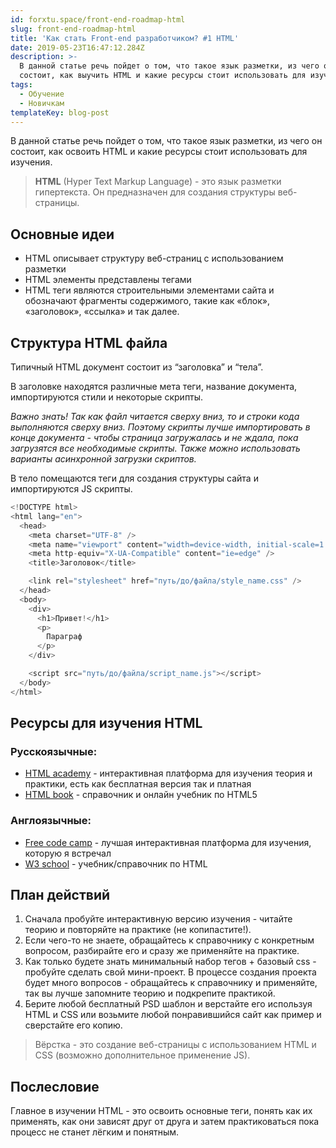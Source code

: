 ```yaml
---
id: forxtu.space/front-end-roadmap-html
slug: front-end-roadmap-html
title: 'Как стать Front-end разработчиком? #1 HTML'
date: 2019-05-23T16:47:12.284Z
description: >-
  В данной статье речь пойдет о том, что такое язык разметки, из чего он
  состоит, как выучить HTML и какие ресурсы стоит использовать для изучения.
tags:
  - Обучение
  - Новичкам
templateKey: blog-post
---
```

В данной статье речь пойдет о том, что такое язык разметки, из чего он состоит, как освоить HTML и какие ресурсы стоит использовать для изучения.

> **HTML** (Hyper Text Markup Language) - это язык разметки гипертекста. Он предназначен для создания структуры веб-страницы.

## Основные идеи

* HTML описывает структуру веб-страниц с использованием разметки
* HTML элементы представлены тегами
* HTML теги являются строительными элементами сайта и обозначают фрагменты содержимого, такие как «блок», «заголовок», «ссылка» и так далее.

## Структура HTML файла

Типичный HTML документ состоит из “заголовка” и “тела”.

В заголовке находятся различные мета теги, название документа, импортируются стили и некоторые скрипты.

_Важно знать! Так как файл читается сверху вниз, то и строки кода выполняются сверху вниз. Поэтому скрипты лучше импортировать в конце документа - чтобы страница загружалась и не ждала, пока загрузятся все необходимые скрипты. Также можно использовать варианты асинхронной загрузки скриптов._

В тело помещаются теги для создания структуры сайта и импортируются JS скрипты.

```js
<!DOCTYPE html>
<html lang="en">
  <head>
    <meta charset="UTF-8" />
    <meta name="viewport" content="width=device-width, initial-scale=1.0" />
    <meta http-equiv="X-UA-Compatible" content="ie=edge" />
    <title>Заголовок</title>

    <link rel="stylesheet" href="путь/до/файла/style_name.css" />
  </head>
  <body>
    <div>
      <h1>Привет!</h1>
      <p>
        Параграф
      </p>
    </div>

    <script src="путь/до/файла/script_name.js"></script>
  </body>
</html>
```

## Ресурсы для изучения HTML

### Русскоязычные:

* <a href="https://htmlacademy.ru/courses" target="_blank">HTML academy</a> - интерактивная платформа для изучения теория и практики, есть как бесплатная версия так и платная
* <a href="http://htmlbook.ru/html5/introduction" target="_blank">HTML book</a> - справочник и онлайн учебник по HTML5

### Англоязычные:

* <a href="https://learn.freecodecamp.org" target="_blank">Free code camp</a> - лучшая интерактивная платформа для изучения, которую я встречал
* <a href="https://www.w3schools.com/html/default.asp" target="_blank">W3 school</a> - учебник/справочник по HTML

## План действий

1. Сначала пробуйте интерактивную версию изучения - читайте теорию и повторяйте на практике (не копипастите!).
2. Если чего-то не знаете, обращайтесь к справочнику с конкретным вопросом, разбирайте его и сразу же применяйте на практике.
3. Как только будете знать минимальный набор тегов + базовый css - пробуйте сделать свой мини-проект. В процессе создания проекта будет много вопросов - обращайтесь к справочнику и применяйте, так вы лучше запомните теорию и подкрепите практикой.
4. Берите любой бесплатный PSD шаблон и верстайте его используя HTML и CSS или возьмите любой понравившийся сайт как пример и сверстайте его копию.

> Вёрстка - это создание веб-страницы с использованием HTML и CSS (возможно дополнительное применение JS).

## Послесловие

Главное в изучении HTML - это освоить основные теги, понять как их применять, как они зависят друг от друга и затем практиковаться пока процесс не станет лёгким и понятным.
